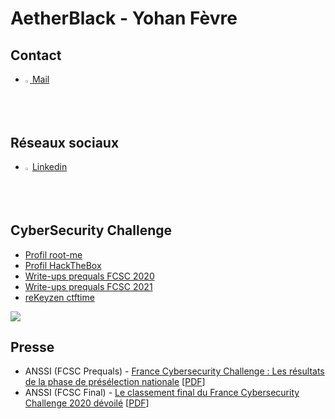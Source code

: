 <link rel="stylesheet" href="https://aetherblack.github.io/css/main.css" />

# AetherBlack - Yohan Fèvre

## Contact

<ul>
  <li><a href="mailto:yohan.fevre@protonmail.com"><img src="https://protonmail.com/favicon.ico" width="1.5%" height="1.5%"> Mail</a></li>
</ul>

## Réseaux sociaux

<ul>
  <li>
      <img src="https://image.flaticon.com/icons/png/512/174/174857.png" width="1.5%" height="1.5%">
      <a href="https://www.linkedin.com/in/yfevre/">Linkedin</a>
   </li>
</ul>

## CyberSecurity Challenge

<ul>
  <li><a href="https://www.root-me.org/Black-Aether">Profil root-me</a></li>
  <li><a href="https://www.hackthebox.eu/profile/190081">Profil HackTheBox</a></li>
  <li><a href="https://github.com/AetherBlack/FCSC/">Write-ups prequals FCSC 2020</a></li>
  <li><a href="https://github.com/AetherBlack/FCSC-2021/">Write-ups prequals FCSC 2021</a></li>
  <li><a href="https://ctftime.org/team/132983">reKeyzen ctftime</a></li>
</ul>
<img src="https://tryhackme-badges.s3.amazonaws.com/Aether.png" />

## Presse

<ul>
  <li>ANSSI (FCSC Prequals) - <a href="https://www.ssi.gouv.fr/actualite/france-cybersecurity-challenge-les-resultats-de-la-phase-de-preselection-nationale/">France Cybersecurity Challenge : Les résultats de la phase de présélection nationale</a> [<a href="https://aetherblack.github.io/pdf/FCSC_Prequals_2020.pdf">PDF</a>]</li>

  <li>ANSSI (FCSC Final) - <a href="https://www.ssi.gouv.fr/actualite/le-classement-final-du-france-cybersecurite-challenge-2020-devoile/">Le classement final du France Cybersecurity Challenge 2020 dévoilé</a> [<a href="https://aetherblack.github.io/pdf/FCSC_Final_2020.pdf">PDF</a>]</li>
</ul>
